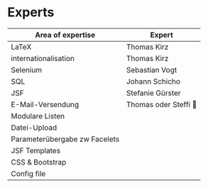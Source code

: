 # Experts

| Area of expertise | Expert |
| ----------------- | ------ |
| LaTeX | Thomas Kirz |
| internationalisation | Thomas Kirz |
| Selenium | Sebastian Vogt |
| SQL | Johann Schicho |
| JSF | Stefanie Gürster |
| E-Mail-Versendung | Thomas oder Steffi 🤔 |
| Modulare Listen | |
| Datei-Upload | |
| Parameterübergabe zw Facelets | |
| JSF Templates | |
| CSS & Bootstrap | |
| Config file | |

